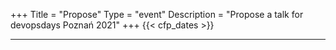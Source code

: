 +++
Title = "Propose"
Type = "event"
Description = "Propose a talk for devopsdays Poznań 2021"
+++
  {{< cfp_dates >}}

<hr>

